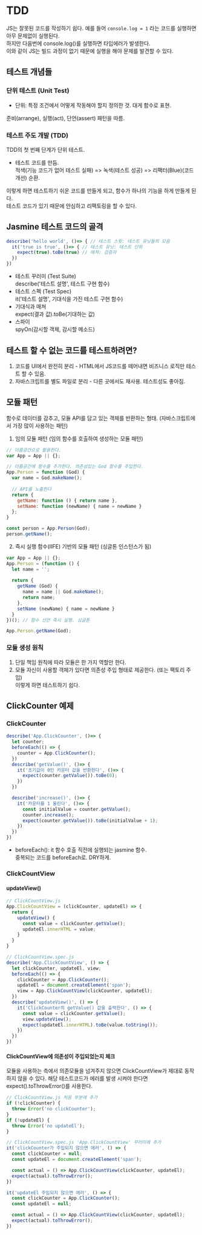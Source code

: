 # TDD
JS는 잘못된 코드를 작성하기 쉽다.
예를 들어 ``` console.log = 1 ``` 라는 코드를 실행하면 아무 문제없이 실행된다.  
하지만 다음번에 console.log()를 실행하면 타입에러가 발생한다.  
이와 같이 JS는 빌드 과정이 없기 때문에 실행을 해야 문제를 발견할 수 있다.  

## 테스트 개념들
### 단위 테스트 (Unit Test)
* 단위: 특정 조건에서 어떻게 작동해야 할지 정의한 것. 대게 함수로 표현.  

준비(arrange), 실행(act), 단언(assert) 패턴을 따름.

### 테스트 주도 개발 (TDD)
TDD의 첫 번째 단계가 단위 테스트.
* 테스트 코드를 만듬.  
적색(기능 코드가 없어 테스트 실패) => 녹색(테스트 성공) => 리팩터(Blue)(코드 개선) 순환.  

이렇게 하면 테스트하기 쉬운 코드를 만들게 되고, 함수가 하나의 기능을 하게 만들게 된다.  
테스트 코드가 있기 때문에 안심하고 리팩토링을 할 수 있다.

## Jasmine 테스트 코드의 골격
```javascript
describe('hello world', ()=> { // 테스트 스윗: 테스트 유닛들의 모음 
  it('true is true', ()=> { // 테스트 유닛: 테스트 단위
    expect(true).toBe(true) // 매쳐: 검증자 
  })
})
```
* 테스트 꾸러미 (Test Suite)  
describe('테스트 설명', 테스트 구현 함수)  
* 테스트 스펙 (Test Spec)  
it('테스트 설명', 기대식을 가진 테스트 구현 함수)  
* 기대식과 매쳐  
expect(결과 값).toBe(기대하는 값)  
* 스파이  
spyOn(감시할 객체, 감시할 메소드)

## 테스트 할 수 없는 코드를 테스트하려면?
1. 코드를 UI에서 완전히 분리 - HTML에서 JS코드를 떼어내면 비즈니스 로직만 테스트 할 수 있음.
2. 자바스크립트를 별도 파일로 분리 - 다른 곳에서도 재사용. 테스트성도 좋아짐.

## 모듈 패턴
함수로 데이터를 감추고, 모듈 API를 담고 있는 객체를 반환하는 형태. (자바스크립트에서 가장 많이 사용하는 패턴)  
1. 임의 모듈 패턴 (임의 함수를 호출하여 생성하는 모듈 패턴)
```javascript
// 이름공간으로 활용한다.
var App = App || {};

// 이름공간에 함수를 추가한다. 의존성있는 God 함수를 주입한다.
App.Person = function (God) {
  var name = God.makeName();
  
  // API를 노출한다
  return {
    getName: function () { return name },
    setName: function (newName) { name = newName }
  };
}

const person = App.Person(God);
person.getName();
```
2. 즉시 실행 함수(IIFE) 기반의 모듈 패턴 (싱글톤 인스턴스가 됨)
```javascript
var App = App || {};
App.Person = (function () {
  let name = '';
  
  return {
    getName (God) {
      name = name || God.makeName();
      return name;
    },
    setName (newName) { name = newName } 
  }
})(); // 함수 선언 즉시 실행. 싱글톤

App.Person.getName(God);
```
### 모듈 생성 원칙
1. 단일 책임 원칙에 따라 모듈은 한 가지 역할만 한다.
2. 모듈 자신이 사용할 객체가 있다면 의존성 주입 형태로 제공한다. (또는 팩토리 주입)  
이렇게 하면 테스트하기 쉽다.  

## ClickCounter 예제
### ClickCounter
```javascript
describe('App.ClickCounter', ()=> {
  let counter;
  beforeEach(() => {
    counter = App.ClickCounter();
  })
  describe('getValue()', ()=> {
    it('초기값이 0인 카운터 값을 반환한다', ()=> {
      expect(counter.getValue()).toBe(0);
    })
  })

  describe('increase()', ()=> {
    it('카운터를 1 올린다', ()=> {
      const initialValue = counter.getValue();
      counter.increase();
      expect(counter.getValue()).toBe(initialValue + 1);
    })
  })
})
```
* beforeEach(): it 함수 호출 직전에 실행되는 jasmine 함수.  
중복되는 코드를 beforeEach로. DRY하게.  
### ClickCountView
#### updateView()
```javascript
// ClickCountView.js
App.ClickCountView = (clickCounter, updateEl) => {
  return {
    updateView() {
      const value = clickCounter.getValue();
      updateEl.innerHTML = value;
    }    
  }
}

// ClickCountView.spec.js
describe('App.ClickCountView', () => {
  let clickCounter, updateEl, view;
  beforeEach(() => {
    clickCounter = App.ClickCounter();
    updateEl = document.createElement('span');
    view = App.ClickCountView(clickCounter, updateEl);
  })
  describe('updateView()', () => {
    it('ClickCounter의 getValue() 값을 출력한다', () => {
      const value = clickCounter.getValue();
      view.updateView();
      expect(updateEl.innerHTML).toBe(value.toString());
    })
  })
})
```
#### ClickCountView에 의존성이 주입되었는지 체크
모듈을 사용하는 측에서 의존모듈을 넘겨주지 않으면 ClickCountView가 제대로 동작하지 않을 수 있다.
해당 테스트코드가 에러를 발생 시켜야 한다면 expect().toThrowError()를 사용한다.
```javascript
// ClickCountView.js 처음 부분에 추가
if (!clickCounter) {
  throw Error('no clickCounter');
}
if (!updateEl) {
  throw Error('no updateEl');
}

// ClickCountView.spec.js 'App.ClickCountView' 꾸러미에 추가
it('clickCounter가 주입되지 않으면 에러', () => {
  const clickCounter = null;
  const updateEl = document.createElement('span');

  const actual = () => App.ClickCountView(clickCounter, updateEl);
  expect(actual).toThrowError();
})

it('updateEl 주입되지 않으면 에러', () => {
  const clickCounter = App.ClickCounter();
  const updateEl = null;

  const actual = () => App.ClickCountView(clickCounter, updateEl);
  expect(actual).toThrowError();
})
```
